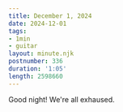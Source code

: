```yaml
---
title: December 1, 2024
date: 2024-12-01
tags:
- 1min
- guitar
layout: minute.njk
postnumber: 336
duration: '1:05'
length: 2598660
---
```

Good night! We're all exhaused. 
